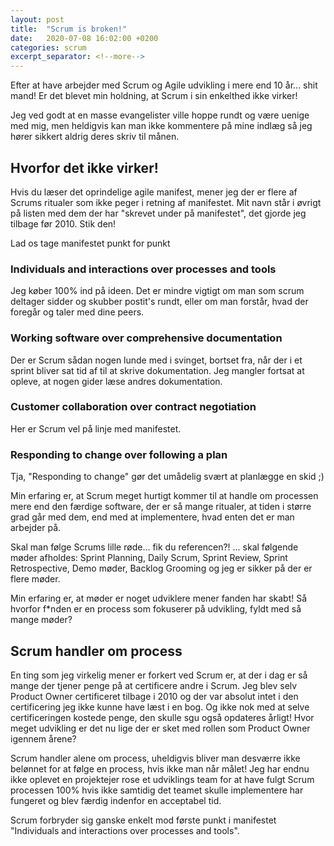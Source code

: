 ```yaml
---
layout: post
title:  "Scrum is broken!"
date:   2020-07-08 16:02:00 +0200
categories: scrum
excerpt_separator: <!--more-->
---
```

Efter at have arbejder med Scrum og Agile udvikling i mere end 10 år... shit mand! Er det blevet min holdning, at Scrum i sin enkelthed ikke virker!
<!--more-->
Jeg ved godt at en masse evangelister ville hoppe rundt og være uenige med mig, men heldigvis kan man ikke kommentere på mine indlæg så jeg hører sikkert aldrig deres skriv til månen.

## Hvorfor det ikke virker!
Hvis du læser det oprindelige agile manifest, mener jeg der er flere af Scrums ritualer som ikke peger i retning af manifestet. Mit navn står i øvrigt på listen med dem der har "skrevet under på manifestet", det gjorde jeg tilbage før 2010. Stik den!

Lad os tage manifestet punkt for punkt

### Individuals and interactions over processes and tools
Jeg køber 100% ind på ideen. Det er mindre vigtigt om man som scrum deltager sidder og skubber postit's rundt, eller om man forstår, hvad der foregår og taler med dine peers.

### Working software over comprehensive documentation
Der er Scrum sådan nogen lunde med i svinget, bortset fra, når der i et sprint bliver sat tid af til at skrive dokumentation. Jeg mangler fortsat at opleve, at nogen gider læse andres dokumentation.

### Customer collaboration over contract negotiation
Her er Scrum vel på linje med manifestet.

### Responding to change over following a plan
Tja, "Responding to change" gør det umådelig svært at planlægge en skid ;)

Min erfaring er, at Scrum meget hurtigt kommer til at handle om processen mere end den færdige software, der er så mange ritualer, at tiden i større grad går med dem, end med at implementere, hvad enten det er man arbejder på.

Skal man følge Scrums lille røde... fik du referencen?! ... skal følgende møder afholdes: Sprint Planning, Daily Scrum, Sprint Review, Sprint Retrospective, Demo møder, Backlog Grooming og jeg er sikker på der er flere møder.

Min erfaring er, at møder er noget udviklere mener fanden har skabt! Så hvorfor f*nden er en process som fokuserer på udvikling, fyldt med så mange møder?

## Scrum handler om process
En ting som jeg virkelig mener er forkert ved Scrum er, at der i dag er så mange der tjener penge på at certificere andre i Scrum. Jeg blev selv Product Owner certificeret tilbage i 2010 og der var absolut intet i den certificering jeg ikke kunne have læst i en bog. Og ikke nok med at selve certificeringen kostede penge, den skulle sgu også opdateres årligt! Hvor meget udvikling er det nu lige der er sket med rollen som Product Owner igennem årene?

Scrum handler alene om process, uheldigvis bliver man desværre ikke belønnet for at følge en process, hvis ikke man når målet! Jeg har endnu ikke oplevet en projektejer rose et udviklings team for at have fulgt Scrum processen 100% hvis ikke samtidig det teamet skulle implementere har fungeret og blev færdig indenfor en acceptabel tid.

Scrum forbryder sig ganske enkelt mod første punkt i manifestet "Individuals and interactions over processes and tools".